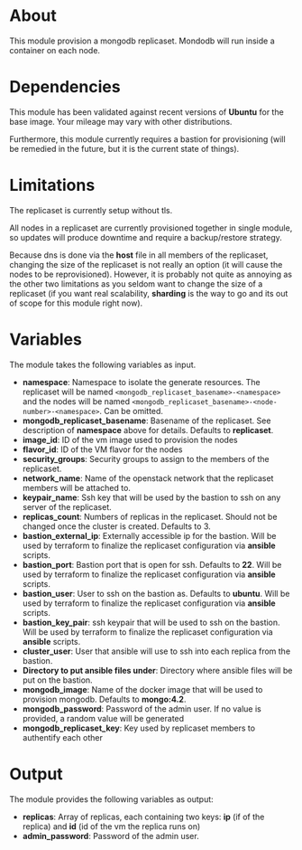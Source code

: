 # About

This module provision a mongodb replicaset. Mondodb will run inside a container on each node.

# Dependencies

This module has been validated against recent versions of **Ubuntu** for the base image. Your mileage may vary with other distributions.

Furthermore, this module currently requires a bastion for provisioning (will be remedied in the future, but it is the current state of things).

# Limitations

The replicaset is currently setup without tls.

All nodes in a replicaset are currently provisioned together in single module, so updates will produce downtime and require a backup/restore strategy.

Because dns is done via the **host** file in all members of the replicaset, changing the size of the replicaset is not really an option (it will cause the nodes to be reprovisioned). However, it is probably not quite as annoying as the other two limitations as you seldom want to change the size of a replicaset (if you want real scalability, **sharding** is the way to go and its out of scope for this module right now).

# Variables

The module takes the following variables as input.

- **namespace**: Namespace to isolate the generate resources. The replicaset will be named ```<mongodb_replicaset_basename>-<namespace>``` and the nodes will be named ```<mongodb_replicaset_basename>-<node-number>-<namespace>```. Can be omitted.
- **mongodb_replicaset_basename**: Basename of the replicaset. See description of **namespace** above for details. Defaults to **replicaset**.
- **image_id**: ID of the vm image used to provision the nodes
- **flavor_id**: ID of the VM flavor for the nodes
- **security_groups**: Security groups to assign to the members of the replicaset.
- **network_name**: Name of the openstack network that the replicaset members will be attached to.
- **keypair_name**: Ssh key that will be used by the bastion to ssh on any server of the replicaset.
- **replicas_count**: Numbers of replicas in the replicaset. Should not be changed once the cluster is created. Defaults to 3.
- **bastion_external_ip**: Externally accessible ip for the bastion. Will be used by terraform to finalize the replicaset configuration via **ansible** scripts.
- **bastion_port**: Bastion port that is open for ssh. Defaults to **22**. Will be used by terraform to finalize the replicaset configuration via **ansible** scripts.
- **bastion_user**: User to ssh on the bastion as. Defaults to **ubuntu**. Will be used by terraform to finalize the replicaset configuration via **ansible** scripts.
- **bastion_key_pair**: ssh keypair that will be used to ssh on the bastion. Will be used by terraform to finalize the replicaset configuration via **ansible** scripts.
- **cluster_user**: User that ansible will use to ssh into each replica from the bastion.
- **Directory to put ansible files under**: Directory where ansible files will be put on the bastion.
- **mongodb_image**: Name of the docker image that will be used to provision mongodb. Defaults to **mongo:4.2**.
- **mongodb_password**: Password of the admin user. If no value is provided, a random value will be generated
- **mongodb_replicaset_key**: Key used by replicaset members to authentify each other

# Output

The module provides the following variables as output:

- **replicas**: Array of replicas, each containing two keys: **ip** (if of the replica) and **id** (id of the vm the replica runs on)
- **admin_password**: Password of the admin user.



